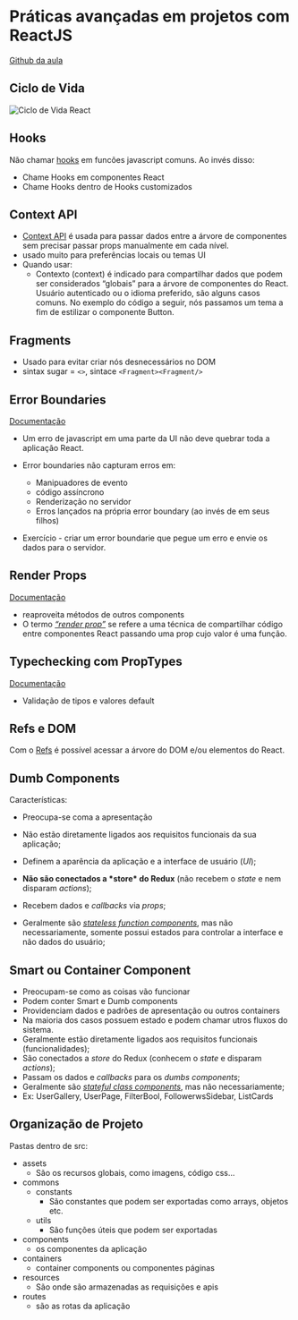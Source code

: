 # Práticas avançadas em projetos com ReactJS

[Github da aula](https://github.com/Tautorn/advanced-reactjs-dio)

## Ciclo de Vida

![Ciclo de Vida React](https://miro.medium.com/max/2000/1*sn-ftowp0_VVRbeUAFECMA.png)

## Hooks

Não chamar [hooks](https://pt-br.reactjs.org/docs/hooks-intro.html) em funcões javascript comuns. Ao invés disso:

- Chame Hooks em componentes React
- Chame Hooks dentro de Hooks customizados

## Context API

- [Context API](https://pt-br.reactjs.org/docs/context.html) é usada para passar dados entre a árvore de componentes sem precisar passar props manualmente em cada nível.
- usado muito para preferências locais ou temas UI
- Quando usar: 
  - Contexto (context) é indicado para compartilhar dados que podem ser  considerados “globais” para a árvore de componentes do React. Usuário  autenticado ou o idioma preferido, são alguns casos comuns. No exemplo  do código a seguir, nós passamos um tema a fim de estilizar o componente Button.

## Fragments

- Usado para evitar criar nós desnecessários no DOM
-  sintax sugar = `<>`, sintace `<Fragment><Fragment/>`

## Error Boundaries

[Documentação](https://pt-br.reactjs.org/docs/error-boundaries.html)

- Um erro de javascript em uma parte da UI não deve quebrar toda a aplicação React.

- Error boundaries não capturam erros em:
  - Manipuadores de evento
  - código assíncrono
  - Renderização no servidor
  - Erros lançados na própria error boundary (ao invés de em seus filhos)
- Exercício - criar um error boundarie que pegue um erro e envie os dados para o servidor.

## Render Props

[Documentação](https://pt-br.reactjs.org/docs/render-props.html)

- reaproveita métodos de outros components
- O termo *[“render prop”](https://cdb.reacttraining.com/use-a-render-prop-50de598f11ce)* se refere a uma técnica de compartilhar código entre componentes React passando uma prop cujo valor é uma função.

## Typechecking com PropTypes

[Documentação](https://pt-br.reactjs.org/docs/typechecking-with-proptypes.html)

- Validação de tipos e valores default

## Refs e DOM

Com o [Refs](https://pt-br.reactjs.org/docs/refs-and-the-dom.html) é possível acessar a árvore do DOM e/ou elementos do React.



## Dumb Components

Características:

- Preocupa-se coma a apresentação

- Não estão diretamente ligados aos requisitos funcionais da sua aplicação;
- Definem a aparência da aplicação e a interface de usuário (*UI*);
- **Não são conectados a \*store\* do Redux** (não recebem o *state* e nem disparam *actions*);
- Recebem dados e *callbacks* via *props*;
- Geralmente são [*stateless function components*](https://medium.com/@ncbcode/formas-de-escrever-componentes-react-15214233ad5f), mas não necessariamente, somente possui estados para controlar a interface e não dados do usuário;

## Smart ou Container Component

- Preocupam-se como as coisas vão funcionar
- Podem conter Smart e Dumb components
- Providenciam dados e padrões de apresentação ou outros containers
- Na maioria dos casos possuem estado e podem chamar utros fluxos do sistema.
- Geralmente estão diretamente ligados aos requisitos funcionais (funcionalidades);
- São conectados a *store* do Redux (conhecem o *state* e disparam *actions*);
- Passam os dados e *callbacks* para os *dumbs components*;
- Geralmente são [*stateful class components*](https://medium.com/@ncbcode/formas-de-escrever-componentes-react-15214233ad5f), mas não necessariamente;
- Ex: UserGallery, UserPage, FilterBool, FollowerwsSidebar, ListCards

## Organização de Projeto

Pastas dentro de src:

- assets
  - São os recursos globais, como imagens, código css...
- commons
  - constants
    - São constantes que podem ser exportadas como arrays, objetos etc.
  - utils
    - São funções úteis que podem ser exportadas
- components
  - os componentes da aplicação
- containers
  - container components ou componentes páginas
- resources
  - São onde são armazenadas as requisições e apis
- routes
  - são as rotas da aplicação